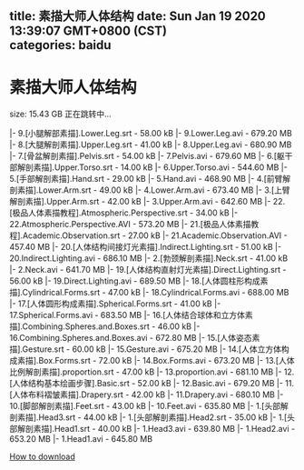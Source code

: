 
title: 素描大师人体结构
date: Sun Jan 19 2020 13:39:07 GMT+0800 (CST)    
categories: baidu
---

# 素描大师人体结构
size: 15.43 GB
 正在跳转中...
 
|- 9.[小腿解部素描].Lower.Leg.srt - 58.00 kB
|- 9.Lower.Leg.avi - 679.20 MB
|- 8.[大腿解剖素描].Upper.Leg.srt - 41.00 kB
|- 8.Upper.Leg.avi - 680.90 MB
|- 7.[骨盆解剖素描].Pelvis.srt - 54.00 kB
|- 7.Pelvis.avi - 679.60 MB
|- 6.[躯干部解剖素描].Upper.Torso.srt - 14.00 kB
|- 6.Upper.Torso.avi - 544.60 MB
|- 5.[手部解剖素描].Hand.srt - 29.00 kB
|- 5.Hand.avi - 468.90 MB
|- 4.[前臂解剖素描].Lower.Arm.srt - 49.00 kB
|- 4.Lower.Arm.avi - 673.40 MB
|- 3.[上臂解剖素描].Upper.Arm.srt - 42.00 kB
|- 3.Upper.Arm.avi - 642.60 MB
|- 22.[极品人体素描教程].Atmospheric.Perspective.srt - 34.00 kB
|- 22.Atmospheric.Perspective.AVI - 573.20 MB
|- 21.[极品人体素描教程].Academic.Observation.srt - 27.00 kB
|- 21.Academic.Observation.AVI - 457.40 MB
|- 20.[人体结构间接灯光素描].Indirect.Lighting.srt - 51.00 kB
|- 20.Indirect.Lighting.avi - 686.10 MB
|- 2.[勃颈解剖素描].Neck.srt - 41.00 kB
|- 2.Neck.avi - 641.70 MB
|- 19.[人体结构直射灯光素描].Direct.Lighting.srt - 56.00 kB
|- 19.Direct.Lighting.avi - 689.50 MB
|- 18.[人体圆柱形构成素描].Cylindrical.Forms.srt - 47.00 kB
|- 18.Cylindrical.Forms.avi - 688.00 MB
|- 17.[人体圆形构成素描].Spherical.Forms.srt - 41.00 kB
|- 17.Spherical.Forms.avi - 683.50 MB
|- 16.[人体结合球体和立方体素描].Combining.Spheres.and.Boxes.srt - 46.00 kB
|- 16.Combining.Spheres.and.Boxes.avi - 672.80 MB
|- 15.[人体姿态素描].Gesture.srt - 60.00 kB
|- 15.Gesture.avi - 675.20 MB
|- 14.[人体立方体构成素描].Box.Forms.srt - 72.00 kB
|- 14.Box.Forms.avi - 673.20 MB
|- 13.[人体比例解剖素描].proportion.srt - 47.00 kB
|- 13.proportion.avi - 681.10 MB
|- 12.[人体结构基本绘画步骤].Basic.srt - 52.00 kB
|- 12.Basic.avi - 679.20 MB
|- 11.[人体布料褶皱素描].Drapery.srt - 42.00 kB
|- 11.Drapery.avi - 680.10 MB
|- 10.[脚部解剖素描].Feet.srt - 43.00 kB
|- 10.Feet.avi - 635.80 MB
|- 1.[头部解剖素描].Head3.srt - 44.00 kB
|- 1.[头部解剖素描].Head2.srt - 35.00 kB
|- 1.[头部解剖素描].Head1.srt - 40.00 kB
|- 1.Head3.avi - 639.80 MB
|- 1.Head2.avi - 653.20 MB
|- 1.Head1.avi - 645.80 MB

[How to download](https://bpcam.bemobtrk.com/go/2ceec3aa-1ca2-46d6-b9ff-aaa5c184517c?jno=1512)